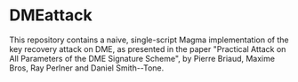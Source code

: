 # DMEattack

This repository contains a naive, single-script Magma implementation of the key recovery attack on DME, as presented in the paper "Practical Attack on All Parameters of the DME Signature Scheme", by Pierre Briaud, Maxime Bros, Ray Perlner and Daniel Smith--Tone.
